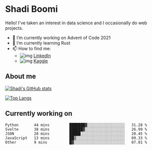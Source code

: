 # Shadi Boomi

Hello! I've taken an interest in data science and I occasionally do web projects.

- 🔭 I’m currently working on Advent of Code 2021
- 🌱 I’m currently learning Rust
- 📫 How to find me: 
  - ![img](https://www.linkedin.com/favicon.ico) [LinkedIn](https://www.linkedin.com/in/shadiboomi/)
  - ![img](https://www.kaggle.com/static/images/favicon.ico) [Kaggle](https://www.kaggle.com/sboomi)

##  About me

[![Shadi's GitHub stats](https://github-readme-stats.vercel.app/api?username=sboomi&show_icons=true&theme=radical)](https://github.com/anuraghazra/github-readme-stats)

[![Top Langs](https://github-readme-stats.vercel.app/api/top-langs/?username=sboomi&layout=compact&theme=default)](https://github.com/anuraghazra/github-readme-stats)

## Currently working on

<!--START_SECTION:waka-->

```text
Python       44 mins         ███████▓░░░░░░░░░░░░░░░░░   31.28 %
Svelte       38 mins         ██████▓░░░░░░░░░░░░░░░░░░   26.99 %
JSON         28 mins         █████░░░░░░░░░░░░░░░░░░░░   20.45 %
JavaScript   13 mins         ██▒░░░░░░░░░░░░░░░░░░░░░░   09.33 %
Other        9 mins          █▓░░░░░░░░░░░░░░░░░░░░░░░   07.01 %
```

<!--END_SECTION:waka-->
